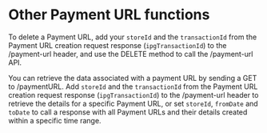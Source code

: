 # Other Payment URL functions

To delete a Payment URL, add your `storeId` and the `transactionId` from the Payment URL creation request response (`ipgTransactionId`) to the /payment-url header, and use the DELETE method to call the /payment-url API.

You can retrieve the data associated with a payment URL by sending a GET to /paymentURL. Add `storeId` and the `transactionId` from the Payment URL creation request response (`ipgTransactionId`) to the /payment-url header to retrieve the details for a specific Payment URL, or set `storeId`, `fromDate` and `toDate` to call a response with all Payment URLs and their details created within a specific time range.
